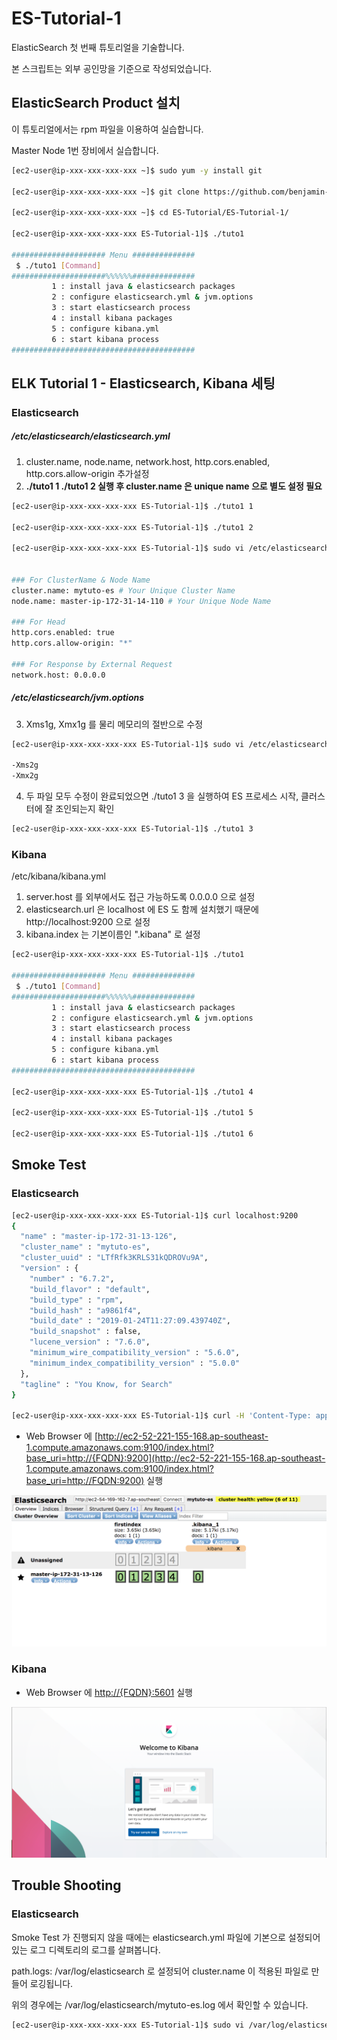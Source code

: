 # ES-Tutorial-1

ElasticSearch 첫 번째 튜토리얼을 기술합니다.

본 스크립트는 외부 공인망을 기준으로 작성되었습니다.

## ElasticSearch Product 설치

이 튜토리얼에서는 rpm 파일을 이용하여 실습합니다.

Master Node 1번 장비에서 실습합니다.

```bash
[ec2-user@ip-xxx-xxx-xxx-xxx ~]$ sudo yum -y install git

[ec2-user@ip-xxx-xxx-xxx-xxx ~]$ git clone https://github.com/benjamin-btn/ES-Tutorial.git

[ec2-user@ip-xxx-xxx-xxx-xxx ~]$ cd ES-Tutorial/ES-Tutorial-1/

[ec2-user@ip-xxx-xxx-xxx-xxx ES-Tutorial-1]$ ./tuto1

##################### Menu ##############
 $ ./tuto1 [Command]
#####################%%%%%%##############
         1 : install java & elasticsearch packages
         2 : configure elasticsearch.yml & jvm.options
         3 : start elasticsearch process
         4 : install kibana packages
         5 : configure kibana.yml
         6 : start kibana process
#########################################

```

## ELK Tutorial 1 - Elasticsearch, Kibana 세팅

### Elasticsearch
##### /etc/elasticsearch/elasticsearch.yml

1) cluster.name, node.name, network.host, http.cors.enabled, http.cors.allow-origin 추가설정
2) **./tuto1 1 ./tuto1 2 실행 후 cluster.name 은 unique name 으로 별도 설정 필요**

```bash
[ec2-user@ip-xxx-xxx-xxx-xxx ES-Tutorial-1]$ ./tuto1 1

[ec2-user@ip-xxx-xxx-xxx-xxx ES-Tutorial-1]$ ./tuto1 2

[ec2-user@ip-xxx-xxx-xxx-xxx ES-Tutorial-1]$ sudo vi /etc/elasticsearch/elasticsearch.yml


### For ClusterName & Node Name
cluster.name: mytuto-es # Your Unique Cluster Name
node.name: master-ip-172-31-14-110 # Your Unique Node Name

### For Head
http.cors.enabled: true
http.cors.allow-origin: "*"

### For Response by External Request
network.host: 0.0.0.0

```

##### /etc/elasticsearch/jvm.options
3) Xms1g, Xmx1g 를 물리 메모리의 절반으로 수정

```bash
[ec2-user@ip-xxx-xxx-xxx-xxx ES-Tutorial-1]$ sudo vi /etc/elasticsearch/jvm.options

-Xms2g
-Xmx2g

```

4) 두 파일 모두 수정이 완료되었으면 ./tuto1 3 을 실행하여 ES 프로세스 시작, 클러스터에 잘 조인되는지 확인

```bash
[ec2-user@ip-xxx-xxx-xxx-xxx ES-Tutorial-1]$ ./tuto1 3

```


### Kibana
/etc/kibana/kibana.yml
1) server.host 를 외부에서도 접근 가능하도록 0.0.0.0 으로 설정
2) elasticsearch.url 은 localhost 에 ES 도 함께 설치했기 때문에 http://localhost:9200 으로 설정
3) kibana.index 는 기본이름인 ".kibana" 로 설정

```bash
[ec2-user@ip-xxx-xxx-xxx-xxx ES-Tutorial-1]$ ./tuto1

##################### Menu ##############
 $ ./tuto1 [Command]
#####################%%%%%%##############
         1 : install java & elasticsearch packages
         2 : configure elasticsearch.yml & jvm.options
         3 : start elasticsearch process
         4 : install kibana packages
         5 : configure kibana.yml
         6 : start kibana process
#########################################

[ec2-user@ip-xxx-xxx-xxx-xxx ES-Tutorial-1]$ ./tuto1 4

[ec2-user@ip-xxx-xxx-xxx-xxx ES-Tutorial-1]$ ./tuto1 5

[ec2-user@ip-xxx-xxx-xxx-xxx ES-Tutorial-1]$ ./tuto1 6

```

## Smoke Test

### Elasticsearch

```bash
[ec2-user@ip-xxx-xxx-xxx-xxx ES-Tutorial-1]$ curl localhost:9200
{
  "name" : "master-ip-172-31-13-126",
  "cluster_name" : "mytuto-es",
  "cluster_uuid" : "LTfRfk3KRLS31kQDROVu9A",
  "version" : {
    "number" : "6.7.2",
    "build_flavor" : "default",
    "build_type" : "rpm",
    "build_hash" : "a9861f4",
    "build_date" : "2019-01-24T11:27:09.439740Z",
    "build_snapshot" : false,
    "lucene_version" : "7.6.0",
    "minimum_wire_compatibility_version" : "5.6.0",
    "minimum_index_compatibility_version" : "5.0.0"
  },
  "tagline" : "You Know, for Search"
}

[ec2-user@ip-xxx-xxx-xxx-xxx ES-Tutorial-1]$ curl -H 'Content-Type: application/json' -XPOST localhost:9200/firstindex/_doc -d '{ "mykey": "myvalue" }'
```

* Web Browser 에 [http://ec2-52-221-155-168.ap-southeast-1.compute.amazonaws.com:9100/index.html?base_uri=http://{FQDN}:9200](http://ec2-52-221-155-168.ap-southeast-1.compute.amazonaws.com:9100/index.html?base_uri=http://FQDN:9200) 실행

![Optional Text](image/es-head.png)

### Kibana
* Web Browser 에 [http://{FQDN}:5601](http://{FQDN}:5601) 실행

![Optional Text](image/kibana.png)

## Trouble Shooting

### Elasticsearch
Smoke Test 가 진행되지 않을 때에는 elasticsearch.yml 파일에 기본으로 설정되어있는 로그 디렉토리의 로그를 살펴봅니다.

path.logs: /var/log/elasticsearch 로 설정되어 cluster.name 이 적용된 파일로 만들어 로깅됩니다.

위의 경우에는 /var/log/elasticsearch/mytuto-es.log 에서 확인할 수 있습니다.

```bash
[ec2-user@ip-xxx-xxx-xxx-xxx ES-Tutorial-1]$ sudo vi /var/log/elasticsearch/mytuto-es.log
```

